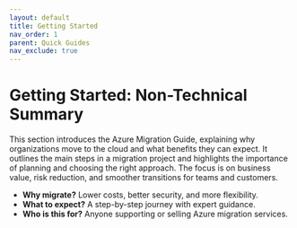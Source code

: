 ```yaml
---
layout: default
title: Getting Started
nav_order: 1
parent: Quick Guides
nav_exclude: true
---
```


# Getting Started: Non-Technical Summary

This section introduces the Azure Migration Guide, explaining why organizations move to the cloud and what benefits they can expect. It outlines the main steps in a migration project and highlights the importance of planning and choosing the right approach. The focus is on business value, risk reduction, and smoother transitions for teams and customers.

- **Why migrate?** Lower costs, better security, and more flexibility.
- **What to expect?** A step-by-step journey with expert guidance.
- **Who is this for?** Anyone supporting or selling Azure migration services.
